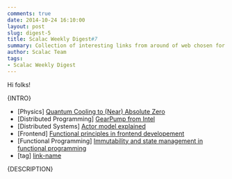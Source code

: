 ```yaml
---
comments: true
date: 2014-10-24 16:10:00
layout: post
slug: digest-5
title: Scalac Weekly Digest#7
summary: Collection of interesting links from around of web chosen for you by Scalac team
author: Scalac Team
tags:
- Scalac Weekly Digest
---
```


Hi folks! 

{INTRO}

* \[Physics\] [Quantum Cooling to (Near) Absolute Zero](https://www.youtube.com/watch?v=7jT5rbE69ho) 
* \[Distributed Programming\] [GearPump from Intel](https://github.com/intel-hadoop/gearpump)
* \[Distributed Systems\] [Actor model explained](http://channel9.msdn.com/Shows/Going+Deep/Hewitt-Meijer-and-Szyperski-The-Actor-Model-everything-you-wanted-to-know-but-were-afraid-to-ask)
* \[Frontend\] [Functional principles in frontend developement](http://www.infoq.com/presentations/om-clojurescript-facebook-react)
* \[Functional Programming\] [Immutability and state management in functional programming](http://clojure.org/state)
* \[tag\] [link-name](link)

{DESCRIPTION}



